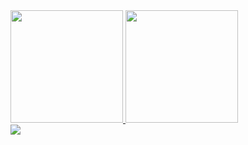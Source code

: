 <div>
  <a href="https://github.com/mariogoulart">
  <img height="180em" src="https://github-readme-stats.vercel.app/api?username=mariogoulart&show_icons=true&theme=dracula&include_all_commits=true&count_private=true"/>
  <img height="180em" src="https://github-readme-stats.vercel.app/api/top-langs/?username=mariogoulart&layout=compact&langs_count=16&theme=dracula"/>
</div>
<div>
    <a href="https://www.linkedin.com/in/m%C3%A1rio-goulart-1a197779/" rel="nofollow"><img src="https://camo.githubusercontent.com/a80d00f23720d0bc9f55481cfcd77ab79e141606829cf16ec43f8cacc7741e46/68747470733a2f2f696d672e736869656c64732e696f2f62616467652f4c696e6b6564496e2d3030373742353f7374796c653d666f722d7468652d6261646765266c6f676f3d6c696e6b6564696e266c6f676f436f6c6f723d7768697465" data-canonical-src="https://img.shields.io/badge/LinkedIn-0077B5?style=for-the-badge&amp;logo=linkedin&amp;logoColor=white" style="max-width: 100%;"></a>                                                                                    
</div>
